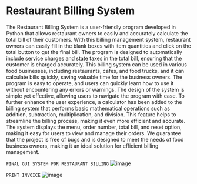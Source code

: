 # Restaurant Billing System
The Restaurant Billing System is a user-friendly program developed in Python that allows restaurant owners to easily and accurately calculate the total bill of their customers. With this billing management system, restaurant owners can easily fill in the blank boxes with item quantities and click on the total button to get the final bill. The program is designed to automatically include service charges and state taxes in the total bill, ensuring that the customer is charged accurately. This billing system can be used in various food businesses, including restaurants, cafes, and food trucks, and it can calculate bills quickly, saving valuable time for the business owners. The program is easy to operate, and users can quickly learn how to use it without encountering any errors or warnings. The design of the system is simple yet effective, allowing users to navigate the program with ease. To further enhance the user experience, a calculator has been added to the billing system that performs basic mathematical operations such as addition, subtraction, multiplication, and division. This feature helps to streamline the billing process, making it even more efficient and accurate. The system displays the menu, order number, total bill, and reset option, making it easy for users to view and manage their orders. We guarantee that the project is free of bugs and is designed to meet the needs of food business owners, making it an ideal solution for efficient billing management.

`FINAL GUI SYSTEM FOR RESTAURANT BILLING`
![image](https://github.com/Thewhitewolfsasi/Restaurant_Billing_System/assets/127896918/aaff0e58-ba9a-4ff2-ac0a-6e0c35a7abd3)

`PRINT INVOICE`
![image](https://github.com/Thewhitewolfsasi/Restaurant_Billing_System/assets/127896918/e220293f-95b0-45ff-9157-8ab7b2a4abc6)

